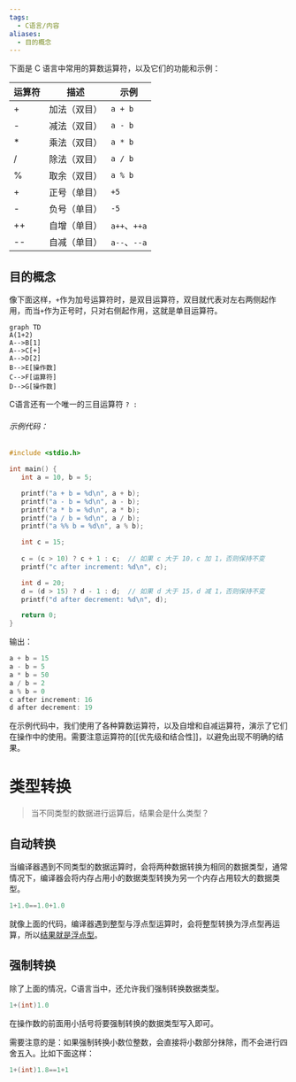 ```yaml
---
tags:
  - C语言/内容
aliases:
  - 目的概念
---
```

下面是 C 语言中常用的算数运算符，以及它们的功能和示例：

 | 运算符 | 描述         | 示例         |
 | ------ | ------------ | ------------ |
 | +      | 加法（双目） | `a + b`      |
 | -      | 减法（双目） | `a - b`      |
 | *      | 乘法（双目） | `a * b`      |
 | /      | 除法（双目） | `a / b`      |
 | %      | 取余（双目） | `a % b`      |
 | +      | 正号（单目） | `+5`         |
 | -      | 负号（单目） | `-5`         |
 | ++     | 自增（单目） | `a++`、`++a` |
 | --     | 自减（单目） | `a--`、`--a` |

## 目的概念

 像下面这样，`+`作为加号运算符时，是双目运算符，双目就代表对左右两侧起作用，而当`+`作为正号时，只对右侧起作用，这就是单目运算符。

 ```mermaid
 graph TD
 A(1+2)
 A-->B[1]
 A-->C[+]
 A-->D[2]
 B-->E[操作数]
 C-->F[运算符]
 D-->G[操作数]
 ```

 C语言还有一个唯一的三目运算符 `? :`

 ###### 示例代码：

 ```c
 #include <stdio.h>

int main() {
    int a = 10, b = 5;

    printf("a + b = %d\n", a + b);
    printf("a - b = %d\n", a - b);
    printf("a * b = %d\n", a * b);
    printf("a / b = %d\n", a / b);
    printf("a %% b = %d\n", a % b);

    int c = 15;
    
    c = (c > 10) ? c + 1 : c;  // 如果 c 大于 10，c 加 1，否则保持不变
    printf("c after increment: %d\n", c);

    int d = 20;
    d = (d > 15) ? d - 1 : d;  // 如果 d 大于 15，d 减 1，否则保持不变
    printf("d after decrement: %d\n", d);

    return 0;
}
 ```
输出：
```CS
a + b = 15
a - b = 5
a * b = 50
a / b = 2
a % b = 0
c after increment: 16
d after decrement: 19
```

 在示例代码中，我们使用了各种算数运算符，以及自增和自减运算符，演示了它们在操作中的使用。需要注意运算符的[[优先级和结合性]]，以避免出现不明确的结果。

# 类型转换

> 当不同类型的数据进行运算后，结果会是什么类型？

## 自动转换

 当编译器遇到不同类型的数据运算时，会将两种数据转换为相同的数据类型，通常情况下，编译器会将内存占用小的数据类型转换为另一个内存占用较大的数据类型。

 ```c
 1+1.0==1.0+1.0
 ```

 就像上面的代码，编译器遇到整型与浮点型运算时，会将整型转换为浮点型再运算，所以<u>结果就是浮点型</u>。

## 强制转换

 除了上面的情况，C语言当中，还允许我们强制转换数据类型。

 ```c
 1+(int)1.0
 ```

 在操作数的前面用小括号将要强制转换的数据类型写入即可。

 需要注意的是：如果强制转换小数位整数，会直接将小数部分抹除，而不会进行四舍五入。比如下面这样：

 ```c
 1+(int)1.8==1+1
 ```
